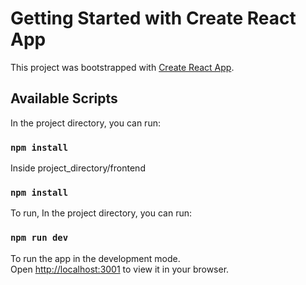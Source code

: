 # Getting Started with Create React App

This project was bootstrapped with [Create React App](https://github.com/facebook/create-react-app).

## Available Scripts

In the project directory, you can run:

### `npm install`

Inside project_directory/frontend

### `npm install`

To run, In the project directory, you can run:

### `npm run dev`

To run the app in the development mode.\
Open [http://localhost:3001](http://localhost:3001) to view it in your browser.
